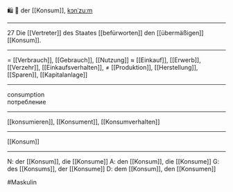 🛍️ 🔵 der [[Konsum]], [kɔnˈzuːm](https://youglish.com/pronounce/Konsum/german)

---
27 Die [[Vertreter]] des Staates [[befürworten]] den [[übermäßigen]] [[Konsum]].

---
= [[Verbrauch]], [[Gebrauch]], [[Nutzung]]
≈ [[Einkauf]], [[Erwerb]], [[Verzehr]], [[Einkaufsverhalten]],
≠ [[Produktion]], [[Herstellung]], [[Sparen]],  [[Kapitalanlage]]

---
consumption  
потребление

---
[[konsumieren]], [[Konsument]], [[Konsumverhalten]]

---
[[Konsum]]


---
N: der [[Konsum]], die [[Konsume]]
A: den [[Konsum]], die [[Konsume]]
G: des [[Konsums]], der [[Konsume]]
D: dem [[Konsum]], den [[Konsumen]]

#Maskulin 

